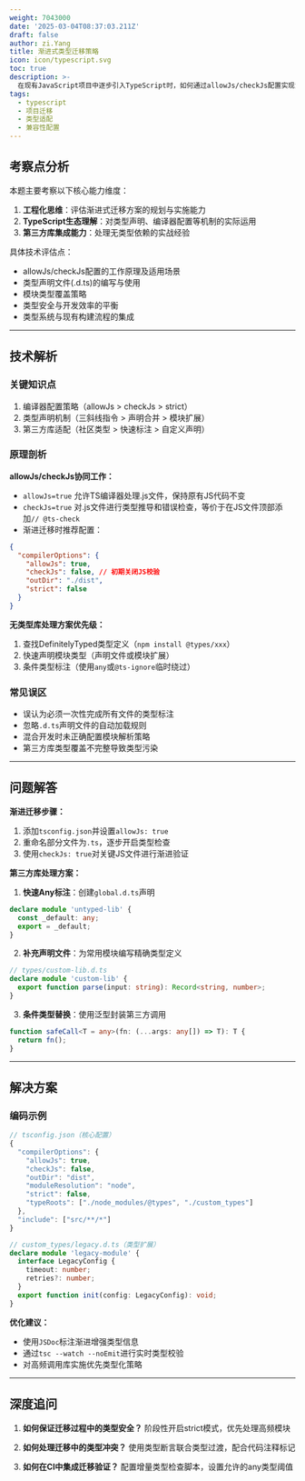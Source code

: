 ```yaml
---
weight: 7043000
date: '2025-03-04T08:37:03.211Z'
draft: false
author: zi.Yang
title: 渐进式类型迁移策略
icon: icon/typescript.svg
toc: true
description: >-
  在现有JavaScript项目中逐步引入TypeScript时，如何通过allowJs/checkJs配置实现渐进迁移？列举迁移过程中处理无类型第三方库的三种解决方案（如快速any标注、补充声明文件等）。
tags:
  - typescript
  - 项目迁移
  - 类型适配
  - 兼容性配置
---
```


## 考察点分析

本题主要考察以下核心能力维度：

1. **工程化思维**：评估渐进式迁移方案的规划与实施能力
2. **TypeScript生态理解**：对类型声明、编译器配置等机制的实际运用
3. **第三方库集成能力**：处理无类型依赖的实战经验

具体技术评估点：

- allowJs/checkJs配置的工作原理及适用场景
- 类型声明文件(.d.ts)的编写与使用
- 模块类型覆盖策略
- 类型安全与开发效率的平衡
- 类型系统与现有构建流程的集成

---

## 技术解析

### 关键知识点

1. 编译器配置策略（allowJs > checkJs > strict）
2. 类型声明机制（三斜线指令 > 声明合并 > 模块扩展）
3. 第三方库适配（社区类型 > 快速标注 > 自定义声明）

### 原理剖析

**allowJs/checkJs协同工作：**

- `allowJs=true` 允许TS编译器处理.js文件，保持原有JS代码不变
- `checkJs=true` 对.js文件进行类型推导和错误检查，等价于在JS文件顶部添加`// @ts-check`
- 渐进迁移时推荐配置：

```json
{
  "compilerOptions": {
    "allowJs": true,
    "checkJs": false, // 初期关闭JS校验
    "outDir": "./dist",
    "strict": false
  }
}
```

**无类型库处理方案优先级：**

1. 查找DefinitelyTyped类型定义（`npm install @types/xxx`）
2. 快速声明模块类型（声明文件或模块扩展）
3. 条件类型标注（使用`any`或`@ts-ignore`临时绕过）

### 常见误区

- 误认为必须一次性完成所有文件的类型标注
- 忽略`.d.ts`声明文件的自动加载规则
- 混合开发时未正确配置模块解析策略
- 第三方库类型覆盖不完整导致类型污染

---

## 问题解答

**渐进迁移步骤：**

1. 添加`tsconfig.json`并设置`allowJs: true`
2. 重命名部分文件为`.ts`，逐步开启类型检查
3. 使用`checkJs: true`对关键JS文件进行渐进验证

**第三方库处理方案：**

1. **快速Any标注**：创建`global.d.ts`声明

```typescript
declare module 'untyped-lib' {
  const _default: any;
  export = _default;
}
```

2. **补充声明文件**：为常用模块编写精确类型定义

```typescript
// types/custom-lib.d.ts
declare module 'custom-lib' {
  export function parse(input: string): Record<string, number>;
}
```

3. **条件类型替换**：使用泛型封装第三方调用

```typescript
function safeCall<T = any>(fn: (...args: any[]) => T): T {
  return fn();
}
```

---

## 解决方案

### 编码示例

```typescript
// tsconfig.json（核心配置）
{
  "compilerOptions": {
    "allowJs": true,
    "checkJs": false,
    "outDir": "dist",
    "moduleResolution": "node",
    "strict": false,
    "typeRoots": ["./node_modules/@types", "./custom_types"]
  },
  "include": ["src/**/*"]
}

// custom_types/legacy.d.ts（类型扩展）
declare module 'legacy-module' {
  interface LegacyConfig {
    timeout: number;
    retries?: number;
  }
  export function init(config: LegacyConfig): void;
}
```

**优化建议：**

- 使用`JSDoc`标注渐进增强类型信息
- 通过`tsc --watch --noEmit`进行实时类型校验
- 对高频调用库实施优先类型化策略

---

## 深度追问

1. **如何保证迁移过程中的类型安全？**
   阶段性开启strict模式，优先处理高频模块

2. **如何处理迁移中的类型冲突？**
   使用类型断言联合类型过渡，配合代码注释标记

3. **如何在CI中集成迁移验证？**
   配置增量类型检查脚本，设置允许的any类型阈值
